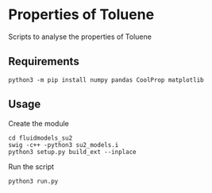 # Properties of Toluene
Scripts to analyse the properties of Toluene

## Requirements
~~~~
python3 -m pip install numpy pandas CoolProp matplotlib
~~~~

## Usage 
Create the module
~~~~
cd fluidmodels_su2
swig -c++ -python3 su2_models.i
python3 setup.py build_ext --inplace
~~~~

Run the script
~~~~
python3 run.py
~~~~
